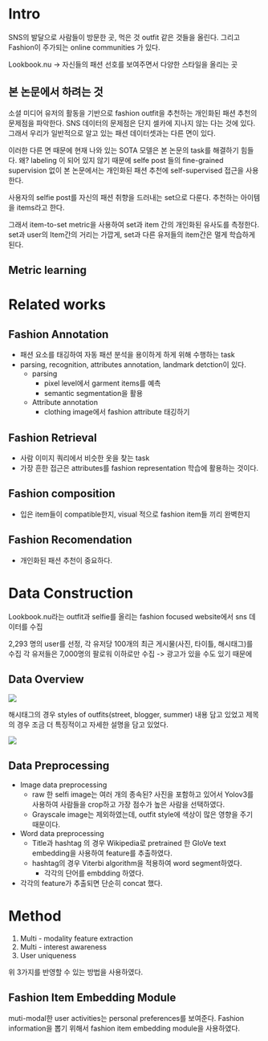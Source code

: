 # Intro
SNS의 발달으로 사람들이 방문한 곳, 먹은 것 outfit 같은 것들을 올린다. 그리고 Fashion이 주가되는 online communities 가 있다. 

Lookbook.nu -> 자신들의 패션 선호를 보여주면서 다양한 스타일을 올리는 곳
##  본 논문에서 하려는 것
소셜 미디어 유저의 활동을 기반으로 fashion outfit을 추천하는 개인화된 패션 추천의 문제점을 파악한다. 
SNS 데이터의 문제점은 단지 셀카에 지나지 않는 다는 것에 있다. 그래서 우리가 일반적으로 알고 있는 패션 데이터셋과는 다른 면이 있다. 

이러한 다른 면 때문에 현재 나와 있는 SOTA 모델은 본 논문의 task를 해결하기 힘들다. 왜? labeling 이 되어 있지 않기 때문에
selfe post 들의 fine-grained supervision 없이 본 논문에서는 개인화된 패션 추천에  self-supervised 접근을 사용한다. 

사용자의 selfie post를 자신의 패션 취향을 드러내는 set으로 다룬다. 
추천하는 아이템을 items라고 한다.

그래서 item-to-set metric을 사용하여 set과 item 간의 개인화된 유사도를 측정한다. set과 user의 Item간의 거리는 가깝게, set과 다른 유저들의 item간은 멀게 학습하게 된다. 

## Metric learning


# Related works
## Fashion Annotation
- 패션 요소를 태깅하여 자동 패션 분석을 용이하게 하게 위해 수행하는 task
- parsing, recognition, attributes annotation, landmark detction이 있다.
	- parsing
		- pixel level에서 garment items를 예측
		- semantic segmentation을 활용
	- Attribute annotation
		- clothing image에서 fashion attribute 태깅하기
## Fashion Retrieval
- 사람 이미지 쿼리에서 비슷한 옷을 찾는 task
- 가장 흔한 접근은 attributes를 fashion representation 학습에 활용하는 것이다.
## Fashion composition
- 입은 item들이 compatible한지, visual 적으로 fashion item들 끼리 완벽한지
## Fashion Recomendation
- 개인화된 패션 추천이 중요하다. 

# Data Construction

Lookbook.nu라는 outfit과 selfie를 올리는 fashion focused website에서 sns 데이터를 수집

2,293 명의 user를 선정, 각 유저당 100개의 최근 게시물(사진, 타이틀, 해시태그)를 수집
각 유저들은 7,000명의 팔로워 이하로만 수집 -> 광고가 있을 수도 있기 때문에

## Data Overview


![](https://i.imgur.com/G5tsdi6.png)

해시태그의 경우 styles of outfits(street, blogger, summer) 내용 담고 있었고
제목의 경우 조금 더 특징적이고 자세한 설명을 담고 있었다. 

![](https://i.imgur.com/rGcamEX.png)

## Data Preprocessing
- Image data preprocessing
	- raw 한 selfi image는 여러 개의 종속된? 사진을 포함하고 있어서 Yolov3를 사용하여 사람들을 crop하고 가장 점수가 높은 사람을 선택하였다.
	- Grayscale image는 제외하였는데, outfit style에 색상이 많은 영향을 주기 때문이다.
- Word data preprocessing
	- Title과 hashtag 의 경우 Wikipedia로 pretrained 한 GloVe text embedding을 사용하여 feature를 추출하였다.
	- hashtag의 경우 Viterbi algorithm을 적용하여 word segment하였다.
		- 각각의 단어를 embdding 하였다.
- 각각의 feature가 추출되면 단순히 concat 했다. 

# Method
1. Multi - modality feature extraction
2. Multi - interest awareness 
3. User uniqueness

위 3가지를 반영할 수 있는 방법을 사용하였다. 

## Fashion Item Embedding Module

muti-modal한 user activities는 personal preferences를 보여준다.
Fashion information을 뽑기 위해서 fashion item embedding module을 사용하였다.